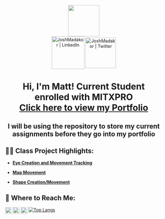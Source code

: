 <div id="header" align="center">
  <img src="https://media.giphy.com/media/M9gbBd9nbDrOTu1Mqx/giphy.gif" width="100"/>
</div>
<div id="badges" align="center">
  <a href="https://linkedin.com/in/matthew-solomon-8ba39b93"><img align="center" alt="JoshMadakor | LinkedIn" width="105px" src="https://img.shields.io/badge/LinkedIn-blue?style=for-the-badge&logo=linkedin&logoColor=white" alt="LinkedIn Badge" /></a>
  <a href="https://twitter.com/msolomon42"><img align="center" alt="JoshMadakor | Twitter" width="98px" src="https://img.shields.io/badge/Twitter-blue?style=for-the-badge&logo=twitter&logoColor=white" alt="Twitter Badge"/></a>
  </a>
</div>
<div align="center">
  <img src="https://komarev.com/ghpvc/?username=msolomon93&style=flat-square&color=blue" alt=""/>
</div>

<h1 align="center">Hi, I'm Matt! Current Student enrolled with MITXPRO<br/><a href="https://github.com/msolomon93/msolomon93.github.io">Click here to view my Portfolio</a></h1>

<h2 align="center">I will be using the repository to store my current assignments before they go into my portfolio</h2>

<h2>👨‍💻 Class Project Highlights:</h2>

- <b> <a href="https://github.com/msolomon93/MiT-XPRO-MERN-Stack/tree/main/Eye%20Creation%20%2B%20Movement">Eye Creation and Movement Tracking</a></b>

- <b><a href="https://github.com/msolomon93/MiT-XPRO-MERN-Stack/tree/main/Map%20Animation">Map Movement</a></b>

- <b><a href="https://github.com/msolomon93/MiT-XPRO-MERN-Stack/tree/main/Ball%20Creation%20%2B%20Movement">Shape Creation/Movement</a></b>


<h2> 🤳 Where to Reach Me:</h2>

[<img align="left" alt="JoshMadakor | Twitter" width="22px" src="https://cdn.jsdelivr.net/npm/simple-icons@v3/icons/twitter.svg" />][twitter]
[<img align="left" alt="JoshMadakor | LinkedIn" width="22px" src="https://cdn.jsdelivr.net/npm/simple-icons@v3/icons/linkedin.svg" />][linkedin]
[<img align="left" alt="JoshMadakor | Instagram" width="22px" src="https://cdn.jsdelivr.net/npm/simple-icons@v3/icons/instagram.svg" />][instagram]

[twitter]: https://twitter.com/msolomon42
[instagram]: https://www.instagram.com/msolomon93/
[linkedin]: https://linkedin.com/in/matthew-solomon-8ba39b93

[![Top Langs](https://github-readme-stats.vercel.app/api/top-langs/?username=msolomon93)](https://github.com/anuraghazra/github-readme-stats)

